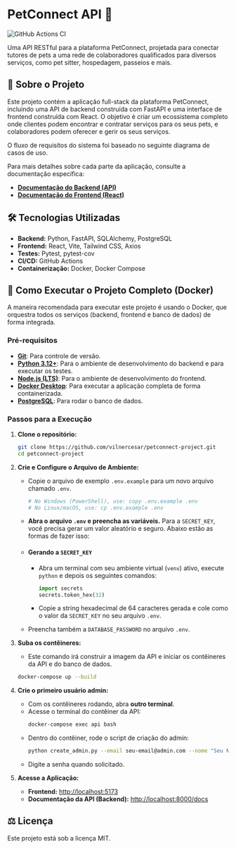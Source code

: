 # PetConnect API 🐾

![GitHub Actions CI](https://github.com/vilnercesar/petconnect-api/actions/workflows/ci.yml/badge.svg)

Uma API RESTful para a plataforma PetConnect, projetada para conectar tutores de pets a uma rede de colaboradores qualificados para diversos serviços, como pet sitter, hospedagem, passeios e mais.

## 📖 Sobre o Projeto
Este projeto contém a aplicação full-stack da plataforma PetConnect, incluindo uma API de backend construída com FastAPI e uma interface de frontend construída com React. O objetivo é criar um ecossistema completo onde clientes podem encontrar e contratar serviços para os seus pets, e colaboradores podem oferecer e gerir os seus serviços.

O fluxo de requisitos do sistema foi baseado no seguinte diagrama de casos de uso.

Para mais detalhes sobre cada parte da aplicação, consulte a documentação específica:
* **[Documentação do Backend (API)](./backend/README.md)**
* **[Documentação do Frontend (React)](./frontend/README.md)**

## 🛠️ Tecnologias Utilizadas
* **Backend:** Python, FastAPI, SQLAlchemy, PostgreSQL
* **Frontend:** React, Vite, Tailwind CSS, Axios
* **Testes:** Pytest, pytest-cov
* **CI/CD:** GitHub Actions
* **Containerização:** Docker, Docker Compose

## 🚀 Como Executar o Projeto Completo (Docker)

A maneira recomendada para executar este projeto é usando o Docker, que orquestra todos os serviços (backend, frontend e banco de dados) de forma integrada.

### Pré-requisitos
* **[Git](https://git-scm.com/)**: Para controle de versão.
* **[Python 3.12+](https://www.python.org/downloads/)**: Para o ambiente de desenvolvimento do backend e para executar os testes.
* **[Node.js (LTS)](https://nodejs.org/)**: Para o ambiente de desenvolvimento do frontend.
* **[Docker Desktop](https://www.docker.com/products/docker-desktop/)**: Para executar a aplicação completa de forma containerizada.
* **[PostgreSQL](https://www.postgresql.org/download/)**: Para rodar o banco de dados.

### Passos para a Execução

1.  **Clone o repositório:**
    ```bash
    git clone https://github.com/vilnercesar/petconnect-project.git
    cd petconnect-project
    ```

2.  **Crie e Configure o Arquivo de Ambiente:**
    * Copie o arquivo de exemplo `.env.example` para um novo arquivo chamado `.env`.
        ```bash
        # No Windows (PowerShell), use: copy .env.example .env
        # No Linux/macOS, use: cp .env.example .env
        ```
    * **Abra o arquivo `.env` e preencha as variáveis.** Para a `SECRET_KEY`, você precisa gerar um valor aleatório e seguro. Abaixo estão as formas de fazer isso:

    * #### Gerando a `SECRET_KEY`

        * Abra um terminal com seu ambiente virtual (`venv`) ativo, execute `python` e depois os seguintes comandos:
          ```python
          import secrets
          secrets.token_hex(32)
          ```
        * Copie a string hexadecimal de 64 caracteres gerada e cole como o valor da `SECRET_KEY` no seu arquivo `.env`.


    * Preencha também a `DATABASE_PASSWORD` no arquivo `.env`.

3.  **Suba os contêineres:**
    * Este comando irá construir a imagem da API e iniciar os contêineres da API e do banco de dados.
    ```bash
    docker-compose up --build
    ```

4.  **Crie o primeiro usuário admin:**
    * Com os contêineres rodando, abra **outro terminal**.
    * Acesse o terminal do contêiner da API:
        ```bash
        docker-compose exec api bash
        ```
    * Dentro do contêiner, rode o script de criação do admin:
        ```bash
        python create_admin.py --email seu-email@admin.com --nome "Seu Nome Admin"
        ```
    * Digite a senha quando solicitado.


5.  **Acesse a Aplicação:**
    * **Frontend:** [http://localhost:5173](http://localhost:5173)
    * **Documentação da API (Backend):** [http://localhost:8000/docs](http://localhost:8000/docs)

## ⚖️ Licença
Este projeto está sob a licença MIT.
